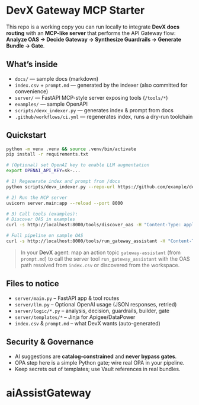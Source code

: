 # DevX Gateway MCP Starter

This repo is a working copy you can run locally to integrate **DevX docs routing** with an **MCP-like server**
that performs the API Gateway flow: **Analyze OAS → Decide Gateway → Synthesize Guardrails → Generate Bundle → Gate**.

## What’s inside
- `docs/` — sample docs (markdown)
- `index.csv` + `prompt.md` — generated by the indexer (also committed for convenience)
- `server/` — FastAPI MCP-style server exposing tools (`/tools/*`)
- `examples/` — sample OpenAPI
- `scripts/devx_indexer.py` — generates index & prompt from docs
- `.github/workflows/ci.yml` — regenerates index, runs a dry-run toolchain

## Quickstart
```bash
python -m venv .venv && source .venv/bin/activate
pip install -r requirements.txt

# (Optional) set OpenAI key to enable LLM augmentation
export OPENAI_API_KEY=sk-...

# 1) Regenerate index and prompt from /docs
python scripts/devx_indexer.py --repo-url https://github.com/example/devx-gateway-mcp --branch main --docs-dir docs --out-csv index.csv --out-prompt prompt.md --llm Y

# 2) Run the MCP server
uvicorn server.main:app --reload --port 8000

# 3) Call tools (examples):
# Discover OAS in examples
curl -s http://localhost:8000/tools/discover_oas -H "Content-Type: application/json" -d '{"workspaceRoot":"examples"}' | jq

# Full pipeline on sample OAS
curl -s http://localhost:8000/tools/run_gateway_assistant -H "Content-Type: application/json" -d '{"oasPath":"examples/apis/petstore/openapi.yaml","outDir":".out"}' | jq
```

> In your **DevX** agent: map an action topic `gateway-assistant` (from `prompt.md`) to call the server tool `run_gateway_assistant` with the OAS path resolved from `index.csv` or discovered from the workspace.

## Files to notice
- `server/main.py` – FastAPI app & tool routes
- `server/llm.py` – Optional OpenAI usage (JSON responses, retried)
- `server/logic/*.py` – analysis, decision, guardrails, builder, gate
- `server/templates/*` – Jinja for Apigee/DataPower
- `index.csv` & `prompt.md` – what DevX wants (auto-generated)

## Security & Governance
- AI suggestions are **catalog-constrained** and **never bypass gates**.
- OPA step here is a simple Python gate; wire real OPA in your pipeline.
- Keep secrets out of templates; use Vault references in real bundles.

# aiAssistGateway
